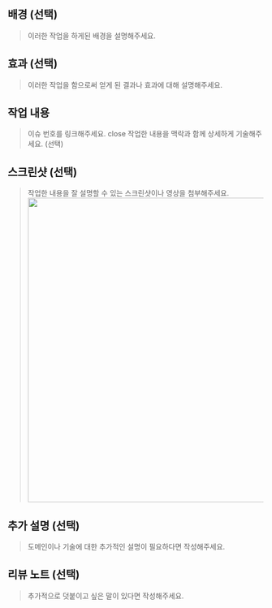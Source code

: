 ## 배경 (선택)
> 이러한 작업을 하게된 배경을 설명해주세요.

## 효과 (선택)
> 이러한 작업을 함으로써 얻게 된 결과나 효과에 대해 설명해주세요.

## 작업 내용
> 이슈 번호를 링크해주세요. close
> 작업한 내용을 맥락과 함께 상세하게 기술해주세요. (선택)

## 스크린샷 (선택)
> 작업한 내용을 잘 설명할 수 있는 스크린샷이나 영상을 첨부해주세요.
> <img src = "" height = 600>

## 추가 설명 (선택)
> 도메인이나 기술에 대한 추가적인 설명이 필요하다면 작성해주세요.

## 리뷰 노트 (선택)
> 추가적으로 덧붙이고 싶은 말이 있다면 작성해주세요.

